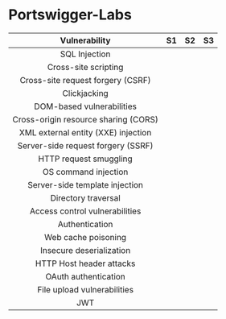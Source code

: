 
# Portswigger-Labs

| Vulnerability         | S1  | S2  | S3  |
|:---------------------:|:---:|:---:|:---:|
| SQL Injection | | | |
| Cross-site scripting | | | | 
| Cross-site request forgery (CSRF) | | | |
| Clickjacking | | | |
| DOM-based vulnerabilities | | | |
| Cross-origin resource sharing (CORS) | | | |
| XML external entity (XXE) injection | | | |
| Server-side request forgery (SSRF) | | | |
| HTTP request smuggling | | | |
| OS command injection | | | |
| Server-side template injection | | | |
| Directory traversal | | | |
| Access control vulnerabilities | | | |
| Authentication | | | |
| Web cache poisoning | | | |
| Insecure deserialization | | | |
| HTTP Host header attacks | | | |
| OAuth authentication | | | |
| File upload vulnerabilities | | | | 
| JWT | | | |